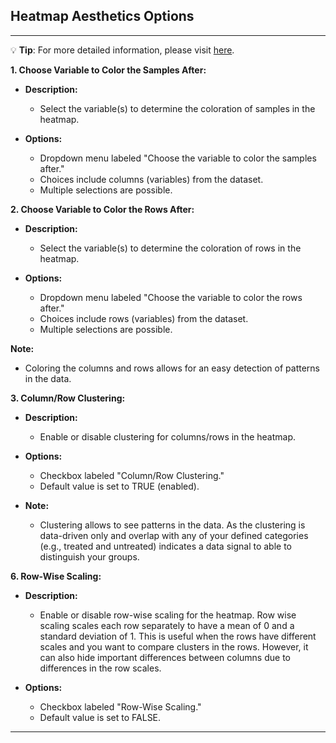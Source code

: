 ## Heatmap Aesthetics Options

---
💡 **Tip**: For more detailed information, please visit <a href="https://icb-dcm.github.io/cOmicsArt/interface-details/07-heatmap.html#aesthetics-options" target="_blank">here</a>.

**1. Choose Variable to Color the Samples After:**

- **Description:**
  - Select the variable(s) to determine the coloration of samples in the heatmap.
  
- **Options:**
  - Dropdown menu labeled "Choose the variable to color the samples after."
  - Choices include columns (variables) from the dataset.
  - Multiple selections are possible.

**2. Choose Variable to Color the Rows After:**

- **Description:**
  - Select the variable(s) to determine the coloration of rows in the heatmap.

- **Options:**
  - Dropdown menu labeled "Choose the variable to color the rows after."
  - Choices include rows (variables) from the dataset.
  - Multiple selections are possible.

**Note:**
- Coloring the columns and rows allows for an easy detection of patterns in the data.

**3. Column/Row Clustering:**

- **Description:**
  - Enable or disable clustering for columns/rows in the heatmap.

- **Options:**
  - Checkbox labeled "Column/Row Clustering."
  - Default value is set to TRUE (enabled).

- **Note:**
  - Clustering allows to see patterns in the data. As the clustering is data-driven only and overlap with any of your defined categories (e.g., treated and untreated) indicates a data signal to able to distinguish your groups.

**6. Row-Wise Scaling:**

- **Description:**
  - Enable or disable row-wise scaling for the heatmap. Row wise scaling scales each 
    row separately to have a mean of 0 and a standard deviation of 1. This is useful 
    when the rows have different scales and you want to compare clusters in the rows. 
    However, it can also hide important differences between columns due to differences 
    in the row scales.

- **Options:**
  - Checkbox labeled "Row-Wise Scaling."
  - Default value is set to FALSE.

---

